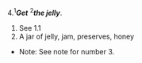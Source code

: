 4.<sup>1</sup>***Get*** <sup>2</sup>***the jelly***.

1. See 1.1
2. A jar of jelly, jam, preserves, honey

- Note: See note for number 3.
